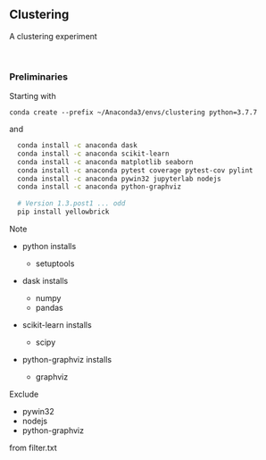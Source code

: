 ## Clustering
A clustering experiment

<br>


### Preliminaries

Starting with

`conda create --prefix ~/Anaconda3/envs/clustering python=3.7.7`

and

```bash
  conda install -c anaconda dask
  conda install -c anaconda scikit-learn
  conda install -c anaconda matplotlib seaborn
  conda install -c anaconda pytest coverage pytest-cov pylint
  conda install -c anaconda pywin32 jupyterlab nodejs
  conda install -c anaconda python-graphviz
  
  # Version 1.3.post1 ... odd
  pip install yellowbrick 
```

Note

* python installs
  * setuptools

* dask installs
  * numpy
  * pandas

* scikit-learn installs
  * scipy
  
* python-graphviz installs
  * graphviz


Exclude

* pywin32
* nodejs
* python-graphviz

from filter.txt
